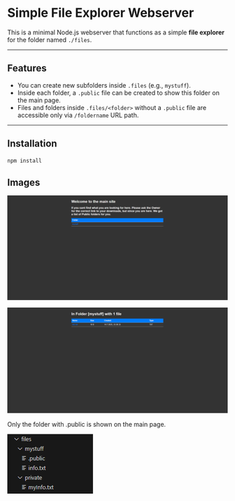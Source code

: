 # Simple File Explorer Webserver

This is a minimal Node.js webserver that functions as a simple **file explorer** for the folder named `./files`.

---

## Features

- You can create new subfolders inside `.files` (e.g., `mystuff`).
- Inside each folder, a `.public` file can be created to show this folder on the main page.
- Files and folders inside `.files/<folder>` without a  `.public` file are accessible only via `/foldername` URL path.

---

## Installation

```bash
npm install
```

## Images

![Main](_images/main-site.png)

![Folder](_images/inside-folder.png)

Only the folder with .public is shown on the main page.

![Setup](_images/folder-setup.png)